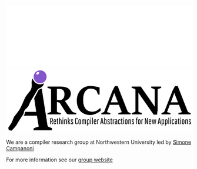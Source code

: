 ![image](https://github.com/arcana-lab/.github/blob/main/profile/ArcanaLogoDark.png#gh-dark-mode-only)
![image](https://github.com/arcana-lab/.github/blob/main/profile/ArcanaLogoLight.png#gh-light-mode-only)

We are a compiler research group at Northwestern University led by [Simone Campanoni](https://users.cs.northwestern.edu/~simonec)

For more information see our [group website](https://users.cs.northwestern.edu/~simonec/Team.html)
